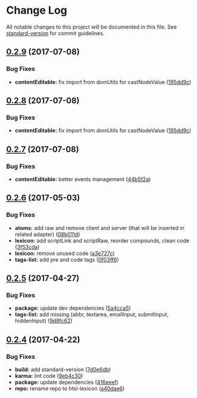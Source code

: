 # Change Log

All notable changes to this project will be documented in this file. See [standard-version](https://github.com/conventional-changelog/standard-version) for commit guidelines.

<a name="0.2.9"></a>
## [0.2.9](https://github.com/nomocas/htsl-lexicon/compare/v0.2.8...v0.2.9) (2017-07-08)


### Bug Fixes

* **contentEditable:** fix import from domUtils for castNodeValue ([195dd9c](https://github.com/nomocas/htsl-lexicon/commit/195dd9c))



<a name="0.2.8"></a>
## [0.2.8](https://github.com/nomocas/htsl-lexicon/compare/v0.2.7...v0.2.8) (2017-07-08)


### Bug Fixes

* **contentEditable:** fix import from domUtils for castNodeValue ([195dd9c](https://github.com/nomocas/htsl-lexicon/commit/195dd9c))



<a name="0.2.7"></a>
## [0.2.7](https://github.com/nomocas/htsl-lexicon/compare/v0.2.6...v0.2.7) (2017-07-08)


### Bug Fixes

* **contentEditable:** better events management ([44b5f2a](https://github.com/nomocas/htsl-lexicon/commit/44b5f2a))



<a name="0.2.6"></a>
## [0.2.6](https://github.com/nomocas/htsl/compare/v0.2.5...v0.2.6) (2017-05-03)


### Bug Fixes

* **atoms:** add raw and remove client and server (that will be inserted in related adapter) ([08b011d](https://github.com/nomocas/htsl/commit/08b011d))
* **lexicon:** add scriptLink and scriptRaw, reorder compounds, clean code ([3f53cda](https://github.com/nomocas/htsl/commit/3f53cda))
* **lexicon:** remove unused code ([a3e727c](https://github.com/nomocas/htsl/commit/a3e727c))
* **tags-list:** add pre and code tags ([0f03ff6](https://github.com/nomocas/htsl/commit/0f03ff6))



<a name="0.2.5"></a>
## [0.2.5](https://github.com/nomocas/htsl/compare/v0.2.4...v0.2.5) (2017-04-27)


### Bug Fixes

* **package:** update dev dependencies ([5a4cca5](https://github.com/nomocas/htsl/commit/5a4cca5))
* **tags-list:** add missing (abbr, textarea, emailInput, submitInput, hiddenInput) ([9d8fc62](https://github.com/nomocas/htsl/commit/9d8fc62))



<a name="0.2.4"></a>
## [0.2.4](https://github.com/nomocas/htsl/compare/v0.2.3...v0.2.4) (2017-04-22)


### Bug Fixes

* **build:** add standard-version ([7d0e6db](https://github.com/nomocas/htsl/commit/7d0e6db))
* **karma:** lint code ([9eb4c30](https://github.com/nomocas/htsl/commit/9eb4c30))
* **package:** update dependencies ([416eeef](https://github.com/nomocas/htsl/commit/416eeef))
* **repo:** rename repo to htsl-lexicon ([a40dae6](https://github.com/nomocas/htsl/commit/a40dae6))
